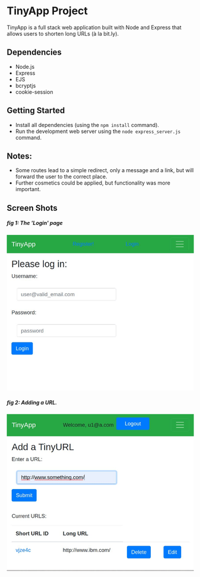 # TinyApp Project

TinyApp is a full stack web application built with Node and Express that allows users to shorten long URLs (à la bit.ly).


## Dependencies

- Node.js
- Express
- EJS
- bcryptjs
- cookie-session

## Getting Started

- Install all dependencies (using the `npm install` command).
- Run the development web server using the `node express_server.js` command.

## Notes:
- Some routes lead to a simple redirect, only a message and a link, but will forward the user to the correct place.
- Further cosmetics could be applied, but functionality was more important. 

## Screen Shots

##### fig 1: The 'Login' page
!["the login page"](assets/scr1.jpg)


##### fig 2: Adding a URL.
!["screenshot description"](assets/scr2.jpg)
